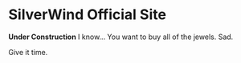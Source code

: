 # SilverWind Official Site

**Under Construction**
I know... You want to buy all of the jewels. Sad.

Give it time.
